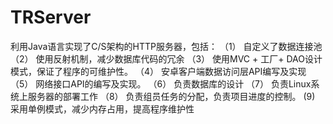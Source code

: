 # TRServer

利用Java语言实现了C/S架构的HTTP服务器，包括：
（1）	自定义了数据连接池
（2）	使用反射机制，减少数据库代码的冗余
（3）	使用MVC + 工厂+ DAO设计模式，保证了程序的可维护性。
（4）	安卓客户端数据访问层API编写及实现
（5）	网络接口API的编写及实现。
（6）	负责数据库的设计
（7）	负责Linux系统上服务器的部署工作
（8）	负责组员任务的分配，负责项目进度的控制。
 (9)  采用单例模式，减少内存占用，提高程序维护性
